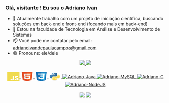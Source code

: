 ### Olá, visitante ! Eu sou o Adriano Ivan

- 🔭 Atualmente trabalho com um projeto de iniciação científica, buscando soluções em back-end e front-end (focando mais em back-end)
- 🌱 Estou na faculdade de Tecnologia em Análise e Desenvolvimento de Sistemas
- 📫 Você pode me contatar pelo email: adrianoivandepaulacampos@gmail.com
- 😄 Pronouns: ele/dele

<div align="center">
  <a href="https://github.com/Adriano-Ivan">
  <img height="180em" src="https://github-readme-stats.vercel.app/api?username=Adriano-Ivan&show_icons=true&theme=dracula&include_all_commits=true&title_color=251bfe&count_private=true"/>
  <img height="180em" src="https://github-readme-stats.vercel.app/api/top-langs/?username=Adriano-Ivan&layout=compact&langs_count=7&theme=dracula&title_color=251bfe"/>
</div>

<div align='center' style="display: inline_block"><br>
  <img align="center" alt="Adriano-Js" height="30" width="40" src="https://raw.githubusercontent.com/devicons/devicon/master/icons/javascript/javascript-plain.svg">
  <img align="center" alt="Adriano-HTML" height="30" width="40" src="https://raw.githubusercontent.com/devicons/devicon/master/icons/html5/html5-original.svg">
  <img align="center" alt="Adriano-CSS" height="30" width="40" src="https://raw.githubusercontent.com/devicons/devicon/master/icons/css3/css3-original.svg">
  <img align="center" alt="Adriano-Python" height="30" width="40" src="https://raw.githubusercontent.com/devicons/devicon/master/icons/python/python-original.svg">
  <img align='center' alt='Adriano-Java' height='30' width='40' src="https://cdn.jsdelivr.net/gh/devicons/devicon/icons/java/java-original-wordmark.svg" />
  <img align='center' alt='Adriano-MySQL' height='30' width='40' src="https://cdn.jsdelivr.net/gh/devicons/devicon/icons/mysql/mysql-original.svg" />
  <img align='center' alt='Adriano-C' height='30' width='40' src="https://cdn.jsdelivr.net/gh/devicons/devicon/icons/c/c-original.svg" />
  <img align='center' alt='Adriano-NodeJS' height='30' width='40' src="https://cdn.jsdelivr.net/gh/devicons/devicon/icons/nodejs/nodejs-original.svg" />
</div>
  
  <br>
 <div align='center'> 
  <a href = "mailto:adrianoivandepaulacampos@gmail.com"><img src="https://img.shields.io/badge/-Gmail-%23333?style=for-the-badge&logo=gmail&logoColor=white" target="_blank"></a>
  <a href="https://www.linkedin.com/in/adriano-ivan-de-paula-campos-93b87122a/" target="_blank"><img src="https://img.shields.io/badge/-LinkedIn-%230077B5?style=for-the-badge&logo=linkedin&logoColor=white" target="_blank"></a> 
 
</div>

